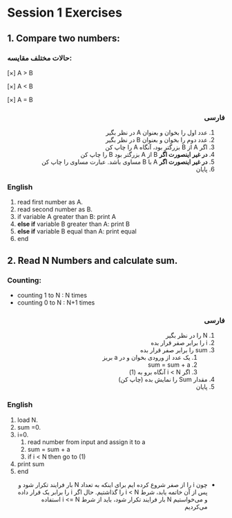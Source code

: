 # Session 1 Exercises

## 1. Compare two numbers:

### حالات مختلف مقایسه:

[×] A > B

[×] A < B

[×] A = B


<div dir="rtl">

### فارسی
1. عدد اول را بخوان و بعنوان A در نظر بگیر
2. عدد دوم را بخوان و بعنوان B در نظر بگیر
3. اگر A از B بزرگتر بود، آنگاه A را چاپ کن
4. **در غیر اینصورت اگر** B از A بزرگتر بود B را چاپ کن
5. **در غیر اینصورت اگر** A با B مساوی باشد. عبارت مساوی را چاپ کن
6. پایان
</div>

### English

1. read first number as A.
2. read second number as B.
3. if variable A greater than B: print A
4. **else if** variable B greater than A: print B
5. **else if** variable B equal than A: print equal
6. end



## 2. Read N Numbers and calculate sum.


### Counting:
- counting 1 to N : N times
- counting 0 to N : N+1 times


<div dir="rtl">

### فارسی
1. N را در نظر بگیر
1. i را برابر صفر قرار بده
1. sum را برابر صفر قرار بده
   1. یک عدد از ورودی بخوان و در a بریز
   1. sum = sum + a
   1. اگر i < N آنگاه برو به (1)
1. مقدار Sum را نمایش بده (چاپ کن)
1. پایان
</div>

### English

1. load N.
1. sum =0.
1. i=0.
   1. read number from input and assign it to a
   1. sum = sum + a
   1. if i < N then go to (1)
1. print sum
1. end
<div dir="rtl">

- چون i را از صفر شروع کرده ایم برای اینکه به تعداد N بار فرایند تکرار شود و پس از آن خاتمه یابد، شرط i < N را گذاشتیم. حال اگر i را برابر یک قرار داده و می‌خواستیم N بار فرایند تکرار شود، باید از شرط i <= N استفاده می‌کردیم

</div>
